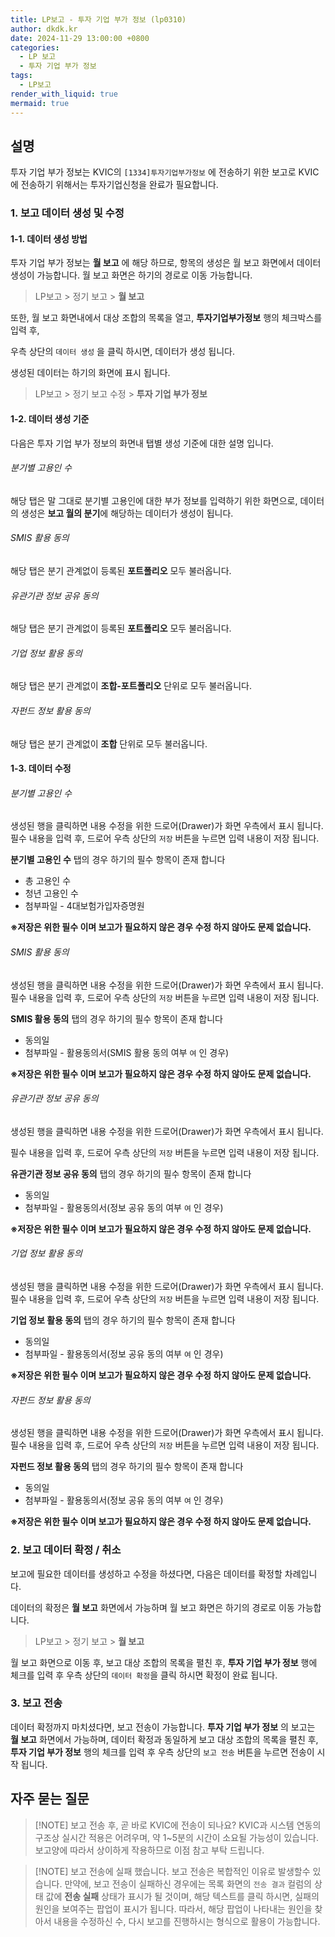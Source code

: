 ```yaml
---
title: LP보고 - 투자 기업 부가 정보 (lp0310)
author: dkdk.kr
date: 2024-11-29 13:00:00 +0800
categories:
  - LP 보고
  - 투자 기업 부가 정보
tags:
  - LP보고
render_with_liquid: true
mermaid: true
---
```

## 설명

투자 기업 부가 정보는 KVIC의 `[1334]투자기업부가정보` 에 전송하기 위한 보고로 KVIC에 전송하기 위해서는 투자기업신청을 완료가 필요합니다.

  

### 1. 보고 데이터 생성 및 수정

#### 1-1. 데이터 생성 방법

투자 기업 부가 정보는 **월 보고** 에 해당 하므로, 항목의 생성은 월 보고 화면에서 데이터 생성이 가능합니다. 월 보고 화면은 하기의 경로로 이동 가능합니다.

> LP보고 > 정기 보고 > **월 보고**

  

또한, 월 보고 화면내에서 대상 조합의 목록을 열고, **투자기업부가정보** 행의 체크박스를 입력 후,

우측 상단의 `데이터 생성` 을 클릭 하시면, 데이터가 생성 됩니다.

  

생성된 데이터는 하기의 화면에 표시 됩니다.

> LP보고 > 정기 보고 수정 > **투자 기업 부가 정보**

  

#### 1-2. 데이터 생성 기준
다음은 투자 기업 부가 정보의 화면내 탭별 생성 기준에 대한 설명 입니다.

###### 분기별 고용인 수
해당 탭은 말 그대로 분기별 고용인에 대한 부가 정보를 입력하기 위한 화면으로,
데이터의 생성은 **보고 월의 분기**에 해당하는 데이터가 생성이 됩니다.

###### SMIS 활용 동의
해당 탭은 분기 관계없이 등록된 **포트폴리오** 모두 불러옵니다.

###### 유관기관 정보 공유 동의
해당 탭은 분기 관계없이 등록된 **포트폴리오** 모두 불러옵니다.

###### 기업 정보 활용 동의
해당 탭은 분기 관계없이 **조합-포트폴리오** 단위로 모두 불러옵니다.

###### 자펀드 정보 활용 동의
해당 탭은 분기 관계없이 **조합** 단위로 모두 불러옵니다.


#### 1-3. 데이터 수정

###### 분기별 고용인 수
생성된 행을 클릭하면 내용 수정을 위한 드로어(Drawer)가 화면 우측에서 표시 됩니다.
필수 내용을 입력 후, 드로어 우측 상단의 `저장` 버튼을 누르면 입력 내용이 저장 됩니다.

**분기별 고용인 수** 탭의 경우 하기의 필수 항목이 존재 합니다

- 총 고용인 수
- 청년 고용인 수
- 첨부파일 - 4대보험가입자증명원

**※저장은 위한 필수 이며 보고가 필요하지 않은 경우 수정 하지 않아도 문제 없습니다.**

  

###### SMIS 활용 동의

생성된 행을 클릭하면 내용 수정을 위한 드로어(Drawer)가 화면 우측에서 표시 됩니다.
필수 내용을 입력 후, 드로어 우측 상단의 `저장` 버튼을 누르면 입력 내용이 저장 됩니다.

**SMIS 활용 동의** 탭의 경우 하기의 필수 항목이 존재 합니다

- 동의일
- 첨부파일 - 활용동의서(SMIS 활용 동의 여부 `여` 인 경우)

**※저장은 위한 필수 이며 보고가 필요하지 않은 경우 수정 하지 않아도 문제 없습니다.**

###### 유관기관 정보 공유 동의

생성된 행을 클릭하면 내용 수정을 위한 드로어(Drawer)가 화면 우측에서 표시 됩니다.

필수 내용을 입력 후, 드로어 우측 상단의 `저장` 버튼을 누르면 입력 내용이 저장 됩니다.

**유관기관 정보 공유 동의** 탭의 경우 하기의 필수 항목이 존재 합니다

- 동의일
- 첨부파일 - 활용동의서(정보 공유 동의 여부 `여` 인 경우)

**※저장은 위한 필수 이며 보고가 필요하지 않은 경우 수정 하지 않아도 문제 없습니다.**

###### 기업 정보 활용 동의

생성된 행을 클릭하면 내용 수정을 위한 드로어(Drawer)가 화면 우측에서 표시 됩니다.
필수 내용을 입력 후, 드로어 우측 상단의 `저장` 버튼을 누르면 입력 내용이 저장 됩니다.

**기업 정보 활용 동의** 탭의 경우 하기의 필수 항목이 존재 합니다

- 동의일
- 첨부파일 - 활용동의서(정보 공유 동의 여부 `여` 인 경우)

**※저장은 위한 필수 이며 보고가 필요하지 않은 경우 수정 하지 않아도 문제 없습니다.**

###### 자펀드 정보 활용 동의

생성된 행을 클릭하면 내용 수정을 위한 드로어(Drawer)가 화면 우측에서 표시 됩니다.
필수 내용을 입력 후, 드로어 우측 상단의 `저장` 버튼을 누르면 입력 내용이 저장 됩니다.

**자펀드 정보 활용 동의** 탭의 경우 하기의 필수 항목이 존재 합니다

- 동의일
- 첨부파일 - 활용동의서(정보 공유 동의 여부 `여` 인 경우)

**※저장은 위한 필수 이며 보고가 필요하지 않은 경우 수정 하지 않아도 문제 없습니다.**

  

### 2. 보고 데이터 확정 / 취소

보고에 필요한 데이터를 생성하고 수정을 하셨다면, 다음은 데이터를 확정할 차례입니다.

데이터의 확정은 **월 보고** 화면에서 가능하며 월 보고 화면은 하기의 경로로 이동 가능합니다.

> LP보고 > 정기 보고 > **월 보고**

월 보고 화면으로 이동 후, 보고 대상 조합의 목록을 펼친 후,
**투자 기업 부가 정보** 행에 체크를 입력 후 우측 상단의 `데이터 확정`을 클릭 하시면 확정이 완료 됩니다.

### 3. 보고 전송

데이터 확정까지 마치셨다면, 보고 전송이 가능합니다. **투자 기업 부가 정보** 의 보고는 **월 보고** 화면에서 가능하며, 데이터 확정과 동일하게 보고 대상 조합의 목록을 펼친 후, **투자 기업 부가 정보** 행의 체크를 입력 후 우측 상단의 `보고 전송` 버튼을 누르면 전송이 시작 됩니다.

## 자주 묻는 질문 

>[!NOTE] 보고 전송 후, 곧 바로 KVIC에 전송이 되나요?
>KVIC과 시스템 연동의 구조상 실시간 적용은 어려우며, 약 1~5분의 시간이 소요될 가능성이 있습니다. 보고양에 따라서 상이하게 작용하므로 이점 참고 부탁 드립니다.

>[!NOTE] 보고 전송에 실패 했습니다.
>보고 전송은 복합적인 이유로 발생할수 있습니다. 만약에, 보고 전송이 실패하신 경우에는 목록 화면의 `전송 결과` 컬럼의 상태 값에 **전송 실패** 상태가 표시가 될 것이며, 해당 텍스트를 클릭 하시면, 실패의 원인을 보여주는 팝업이 표시가 됩니다. 따라서, 해당 팝업이 나타내는 원인을 찾아서 내용을 수정하신 수, 다시 보고를 진행하시는 형식으로 활용이 가능합니다.